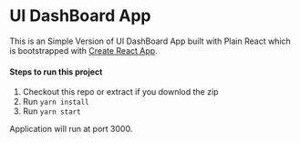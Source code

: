 # UI DashBoard App

This is an Simple Version of UI DashBoard App built with Plain React which is bootstrapped with [Create React App](https://github.com/facebook/create-react-app).

#### Steps to run this project

1. Checkout this repo or extract if you downlod the zip
2. Run `yarn install`
3. Run `yarn start`

Application will run at port 3000.
